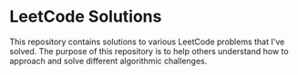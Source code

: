 # LeetCode Solutions

This repository contains solutions to various LeetCode problems that I've solved. The purpose of this repository is to help others understand how to approach and solve different algorithmic challenges.
